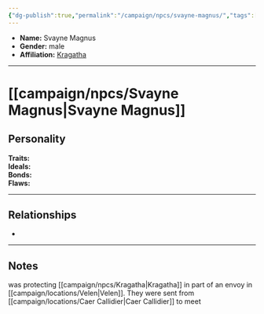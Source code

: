 ```yaml
---
{"dg-publish":true,"permalink":"/campaign/npcs/svayne-magnus/","tags":["character","npc"],"noteIcon":"","created":"2025-10-26T19:30:39.098-07:00","updated":"2025-10-27T22:16:07.052-07:00"}
---
```



<p><span><ul>
<li dir="auto"><strong>Name:</strong> Svayne Magnus</li>
<li dir="auto"><strong>Gender:</strong> male</li>
<li dir="auto"><strong>Affiliation:</strong> <a data-tooltip-position="top" aria-label="campaign/npcs/Kragatha.md" data-href="campaign/npcs/Kragatha.md" href="campaign/npcs/Kragatha.md" class="internal-link" target="_blank" rel="noopener nofollow">Kragatha</a></li>
</ul></span></p>

---

# [[campaign/npcs/Svayne Magnus\|Svayne Magnus]]

## Personality
**Traits:**  
**Ideals:**  
**Bonds:**  
**Flaws:**  

---

## Relationships
- 

---

## Notes
was protecting [[campaign/npcs/Kragatha\|Kragatha]] in part of an envoy in [[campaign/locations/Velen\|Velen]]. They were sent from [[campaign/locations/Caer Callidier\|Caer Callidier]] to meet 